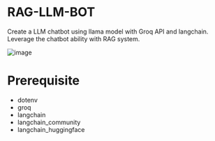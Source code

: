 # RAG-LLM-BOT

Create a LLM chatbot using llama model with Groq API and langchain. Leverage the chatbot ability with RAG system.

![image](https://github.com/user-attachments/assets/c4097753-def7-497b-9ff1-428803d6ae87)


# Prerequisite

- dotenv
- groq
- langchain
- langchain_community
- langchain_huggingface
